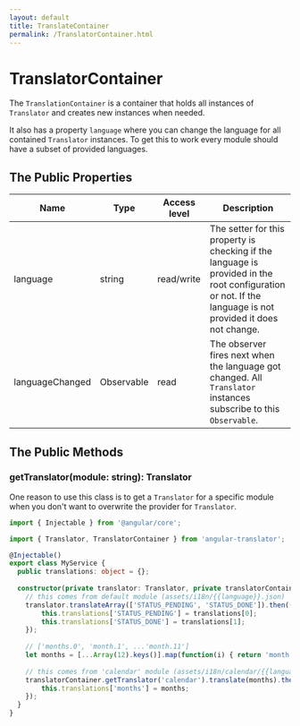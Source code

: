 ```yaml
---
layout: default
title: TranslateContainer
permalink: /TranslatorContainer.html
---
```

# TranslatorContainer

The `TranslationContainer` is a container that holds all instances of `Translator` and creates new instances when
needed.

It also has a property `language` where you can change the language for all contained `Translator` instances. To get
this to work every module should have a subset of provided languages.

## The Public Properties

| Name            | Type                | Access level | Description |
|-----------------|---------------------|--------------|-------------|
| language        | string              | read/write   | The setter for this property is checking if the language is provided in the root configuration or not. If the language is not provided it does not change. |
| languageChanged | Observable<string>  | read         | The observer fires next when the language got changed. All `Translator` instances subscribe to this `Observable`. |

## The Public Methods

### getTranslator(module: string): Translator

One reason to use this class is to get a `Translator` for a specific module when you don't want to overwrite the
provider for `Translator`.

```ts
import { Injectable } from '@angular/core';

import { Translator, TranslatorContainer } from 'angular-translator';

@Injectable()
export class MyService {
  public translations: object = {};
  
  constructor(private translator: Translator, private translatorContainer: TranslatorContainer) {
    // this comes from default module (assets/i18n/{{language}}.json)
    translator.translateArray(['STATUS_PENDING', 'STATUS_DONE']).then((translations) => {
        this.translations['STATUS_PENDING'] = translations[0];
        this.translations['STATUS_DONE'] = translations[1];
    });
    
    // ['months.0', 'month.1', ...'month.11']
    let months = [...Array(12).keys()].map(function(i) { return 'month.'+i; });
    
    // this comes from 'calendar' module (assets/i18n/calendar/{{language}}.json)
    translatorContainer.getTranslator('calendar').translate(months).then((months) => {
        this.translations['months'] = months;
    });
  }
}
```
